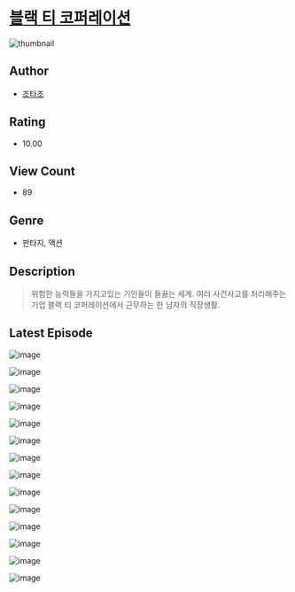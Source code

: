 # [블랙 티 코퍼레이션](https://comic.naver.com/bestChallenge/list?titleId=811260)
![thumbnail](https://image-comic.pstatic.net/user_contents_data/challenge_comic/2023/05/25/295993/upload_7220732983445238117_480x623.jpeg)

## Author
- [조타조](https://comic.naver.com/artistTitle?id=295993)

## Rating
- 10.00

## View Count
- 89

## Genre
- 판타지, 액션

## Description
> 위험한 능력들을 가지고있는 기인들이 들끓는 세계. 여러 사건사고를 처리해주는 기업 블랙 티 코퍼레이션에서 근무하는 한 남자의 직장생활.


## Latest Episode
![image](https://image-comic.pstatic.net/user_contents_data/challenge_comic/2023/05/25/295993/upload_3978430226553189429.jpeg)

![image](https://image-comic.pstatic.net/user_contents_data/challenge_comic/2023/05/25/295993/upload_4049642501566969401.jpeg)

![image](https://image-comic.pstatic.net/user_contents_data/challenge_comic/2023/05/25/295993/upload_3559585573421343800.jpeg)

![image](https://image-comic.pstatic.net/user_contents_data/challenge_comic/2023/05/25/295993/upload_7077186041101693751.jpeg)

![image](https://image-comic.pstatic.net/user_contents_data/challenge_comic/2023/05/25/295993/upload_7292281490765329715.jpeg)

![image](https://image-comic.pstatic.net/user_contents_data/challenge_comic/2023/05/25/295993/upload_3775531821863940409.jpeg)

![image](https://image-comic.pstatic.net/user_contents_data/challenge_comic/2023/05/25/295993/upload_7377797996238484833.jpeg)

![image](https://image-comic.pstatic.net/user_contents_data/challenge_comic/2023/05/25/295993/upload_7378415938866196579.jpeg)

![image](https://image-comic.pstatic.net/user_contents_data/challenge_comic/2023/05/25/295993/upload_3689681989082035510.jpeg)

![image](https://image-comic.pstatic.net/user_contents_data/challenge_comic/2023/05/25/295993/upload_7003769656850200934.jpeg)

![image](https://image-comic.pstatic.net/user_contents_data/challenge_comic/2023/05/25/295993/upload_3907266737396082020.jpeg)

![image](https://image-comic.pstatic.net/user_contents_data/challenge_comic/2023/05/25/295993/upload_7075213518016100409.jpeg)

![image](https://image-comic.pstatic.net/user_contents_data/challenge_comic/2023/05/25/295993/upload_3978426033943699768.jpeg)

![image](https://image-comic.pstatic.net/user_contents_data/challenge_comic/2023/05/25/295993/upload_3690472726934873701.jpeg)
